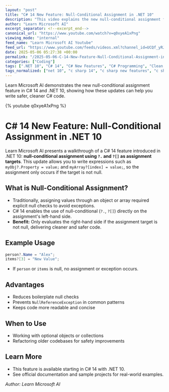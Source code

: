 ```yaml
---
layout: "post"
title: "C# 14 New Feature: Null-Conditional Assignment in .NET 10"
description: "This video explains the new null-conditional assignment feature in C# 14, part of .NET 10. You'll learn how to use ?. and ?[] on the left side of assignments to write safer, cleaner code. The presenter demonstrates practical benefits and use cases for these new syntax enhancements."
author: "Learn Microsoft AI"
excerpt_separator: <!--excerpt_end-->
canonical_url: "https://www.youtube.com/watch?v=q0xyeA1xPng"
viewing_mode: "internal"
feed_name: "Learn Microsoft AI Youtube"
feed_url: "https://www.youtube.com/feeds/videos.xml?channel_id=UCQf_yRJpsfyEiWWpt1MZ6vA"
date: 2025-05-06 05:27:38 +00:00
permalink: "/2025-05-06-C-14-New-Feature-Null-Conditional-Assignment-in-NET-10.html"
categories: ["Coding"]
tags: [".NET 10", "C# 14", "C# New Features", "C# Programming", "Clean Code", "CleanCode", "Code Quality", "Coding", "Conditional Operators", "CSharp14", "CSharpFeatures", "DotNet10", "Microsoft .NET", "Null Conditional Assignment", "NullConditional", "Safer Coding", "Videos", "Visual Studio"]
tags_normalized: ["net 10", "c sharp 14", "c sharp new features", "c sharp programming", "clean code", "cleancode", "code quality", "coding", "conditional operators", "csharp14", "csharpfeatures", "dotnet10", "microsoft dot net", "null conditional assignment", "nullconditional", "safer coding", "videos", "visual studio"]
---
```


Learn Microsoft AI demonstrates the new null-conditional assignment feature in C# 14 and .NET 10, showing how these updates can help you write safer, cleaner C# code.<!--excerpt_end-->

{% youtube q0xyeA1xPng %}

# C# 14 New Feature: Null-Conditional Assignment in .NET 10

Learn Microsoft AI presents a walkthrough of a C# 14 feature introduced in .NET 10: **null-conditional assignment using `?.` and `?[]` as assignment targets**. This update allows you to write expressions such as `myObj?.Property = value;` and `myArray?[index] = value;`, so the assignment only occurs if the target is not null.

## What is Null-Conditional Assignment?

- Traditionally, assigning values through an object or array required explicit null checks to avoid exceptions.
- C# 14 enables the use of null-conditional (`?.`, `?[]`) directly on the assignment's left-hand side.
- **Benefit:** Only evaluates the right-hand side if the assignment target is not null, delivering cleaner and safer code.

## Example Usage

```csharp
person?.Name = "Alex";
items?[3] = "New Value";
```

- If `person` or `items` is null, no assignment or exception occurs.

## Advantages

- Reduces boilerplate null checks
- Prevents `NullReferenceException` in common patterns
- Keeps code more readable and concise

## When to Use

- Working with optional objects or collections
- Refactoring older codebases for safety improvements

## Learn More

- This feature is available starting in C# 14 with .NET 10.
- See official documentation and sample projects for real-world examples.

*Author: Learn Microsoft AI*
